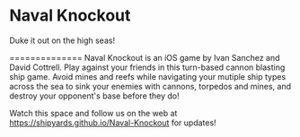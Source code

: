 Naval Knockout
==============

Duke it out on the high seas!

==============
Naval Knockout is an iOS game by Ivan Sanchez and David Cottrell. Play against your friends in this turn-based cannon blasting ship game.
Avoid mines and reefs while navigating your mutiple ship types across the sea to sink your enemies with cannons, torpedos and mines, and destroy your opponent's base before they do!

Watch this space and follow us on the web at https://shipyards.github.io/Naval-Knockout for updates!

